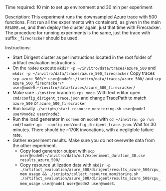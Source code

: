 Time required: 10 min to set up environment and 30 min per experiment

Description:  This experiment runs the downsampled Azure trace with 500 functions. First run all the experiments with containerd, as given in the main `README.md`, and then deploy the cluster again, just that time with Firecracker. The procedure for running experiments is the same, just the trace with suffix `_firecracker` should be used.

Instructions:
- Start Dirigent cluster as per instructions located in the root folder of artifact evaluation instructions
- On the `node0` execute `mkdir -p ~/invitro/data/traces/azure_500` and `mkdir -p ~/invitro/data/traces/azure_500_firecracker` Copy traces `scp azure_500/* user@node0:~/invitro/data/traces/azure_500/` and `scp azure_500_firecracker/* user@node0:~/invitro/data/traces/azure_500_firecracker/`
- Make sure `~/invitro` branch is `rps_mode`. With text editor open `cmd/config_dirigent_trace.json` and change TracePath to match `azure_500` or `azure_500_firecracker`
- Run locally `./scripts/start_resource_monitoring.sh user@node1 user@node2 user@node3`. 
- Run the load generator in `screen` on `node0` with `cd ~/invitro; go run cmd/loader.go --config cmd/config_dirigent_trace.json`. Wait for 30 minutes. There should be ~170K invocations, with a negligible failure rate.
- Gather experiment results. Make sure you do not overwrite data from the other experiment.
  - Copy load generator output with `scp user@node0:~/invitro/data/out/experiment_duration_30.csv results_azure_500/`
  - Copy resource utilization data with `mkdir -p ./artifact_evaluation/azure_500/dirigent/results_azure_500/cpu_mem_usage && ./scripts/collect_resource_monitoring.sh ./artifact_evaluation/azure_500/dirigent/results_azure_500/cpu_mem_usage user@node1 user@node2 user@node3`.
